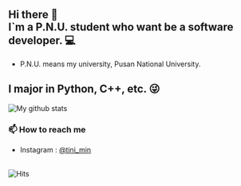 ## Hi there 👋<br>I`m a P.N.U. student who want be a software developer. 💻
- P.N.U. means my university, Pusan National University.
## I major in Python, C++, etc. 😜<br>
![My github stats](https://github-readme-stats.vercel.app/api?username=tini-min)<br>
### 📫 How to reach me
* Instagram : [@tini_min](https://www.instagram.com/tini_min/)
<br><br>

![Hits](https://hits.seeyoufarm.com/api/count/incr/badge.svg?url=https%3A%2F%2Fgithub.com%2Ftini-min%2Fhit-counter&count_bg=%2379C83D&title_bg=%23555555&icon=&icon_color=%23E7E7E7&title=hits&edge_flat=false)

<!--
**tini-min/tini-min** is a ✨ _special_ ✨ repository because its `README.md` (this file) appears on your GitHub profile.

Here are some ideas to get you started:

- 🔭 I’m currently working on ...
- 🌱 I’m currently learning ...
- 👯 I’m looking to collaborate on ...
- 🤔 I’m looking for help with ...
- 💬 Ask me about ...
- 📫 How to reach me: ...
- 😄 Pronouns: ...
- ⚡ Fun fact: ...
-->
